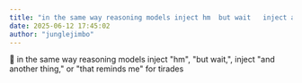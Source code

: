 ```yaml
---
title: "in the same way reasoning models inject hm  but wait   inject and another thing  or"
date: 2025-06-12 17:45:02
author: "junglejimbo"
---
```


🧿 in the same way reasoning models inject "hm", "but wait,", inject "and another thing," or "that reminds me" for tirades